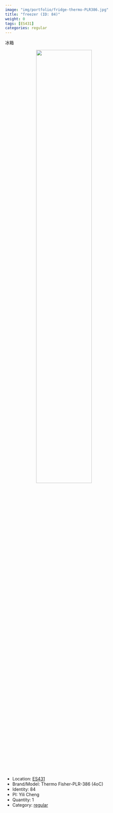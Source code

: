 ```yaml
---
image: "img/portfolio/fridge-thermo-PLR386.jpg"
title: "freezer (ID: 84)"
weight: 0
tags: [ES431]
categories: regular
---
```


冰箱

<!--more-->

<img src="../../img/portfolio/fridge-thermo-PLR386.jpg" width="60%" style="display: block; margin: auto;">

- Location: [ES431](../../tags/es431)
- Brand/Model: Thermo Fisher-PLR-386 (4oC)
- Identity: 84
- PI: Yili Cheng
- Quantity: 1
- Category: [regular](../../categories/regular)






